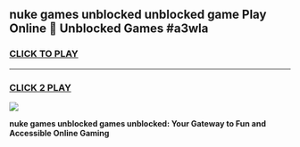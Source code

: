 
## nuke games unblocked unblocked game Play Online 👋 Unblocked Games #a3wla
<h3>
<a href="https://premium.freeplayer.one?title=nuke_games_unblocked&ref=21F">CLICK TO PLAY</a></h3>
<hr>

<h3>
<a href="https://premium.freeplayer.one?title=nuke_games_unblocked&ref=21F">CLICK 2 PLAY</a>
  
</h3>

<a href="https://premium.freeplayer.one?title=nuke_games_unblocked&ref=21F/"><img src="https://clearcache.store/games.png"></a>


**nuke games unblocked games unblocked: Your Gateway to Fun and Accessible Online Gaming**
